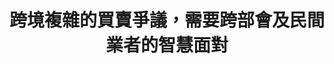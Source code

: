 ---
id: "80"
lang: zh-tw
publish: "TRUE"
description: 「宅配貨到付款（超商取貨付款）境外詐騙包裹氾濫，受害者求助無門！」連署案
selected: "FALSE"
blog_selected: "FALSE"
thumbnail: https://img.youtube.com/vi/0UNUqgFtaK0/maxresdefault.jpg
cover: https://youtu.be/0UNUqgFtaK0
title: 跨境複雜的買賣爭議，需要跨部會及民間業者的智慧面對
introduction:
  content: >-
    海外網購遇到問題，消費者該怎麼辦？貨物從境外，經過報關，進到國內，最後到消費者手中，其實是一個比想像中更複雜的過程。政府能夠做多少？先從盤點現實、釐清爭點開始，面對新興的消費爭議，需要民間業者、團體與個人的力量一起面對，合作朝向解法的道路。這次，跨部會一起開了多場的籌備會議。前期的「對齊認知」工作，終於合併出一個完整對外的「流程圖」：簡化、轉譯並且聆聽，讓多元角色的知情（informed）討論成為可能。

    協作會議結束後，海關的實名認證App強化「委任查核」功能，各部會加強既有作為；國內兩大超商也決定善盡企業社會道德責任，協助民眾居中協調超商貨到付款領取的跨境包裹進行退款事宜。消費者與公私部門的多元角色對話、共思解法，讓複雜的議題得以推進、落實。
  image: https://cm.pdis.nat.gov.tw/images/post/11yVCIFJES_l9EbtZgr38a9qNyxkHdeo8.jpg
color: red
join:
  type: 提
  title: 「宅配貨到付款（超商取貨付款）境外詐騙包裹氾濫，受害者求助無門！」
  link: https://join.gov.tw/idea/detail/33b36712-70c3-410a-943a-1f7ad9720b9a
  image: https://cm.pdis.nat.gov.tw/images/post/1BjGHM3_Joly-ZRRxVL706TcxhtDKeeVO.jpg
layout: post
departments:
  - 交通部
  - 財政部
  - 內政部
  - 經濟部
tags:
  - 消費
  - 法規
  - 公私協力
embed:
  agenda_book:
    links:
      - https://issuu.com/pdis.tw/docs/______________________________________________80__
  mind_map:
    links:
      - https://miro.com/app/live-embed/o9J_klGENb8=/?moveToViewport=-13488,-269,32875,14845&embedAutoplay=true
  ministry_slide:
    links:
      - https://issuu.com/pdis.tw/docs/_e7_ac_ac80_e6_ac_a1_e5_8d_94_e4_bd_e89cac1a91bef4
      - https://issuu.com/pdis.tw/docs/_e9_96_8b_e6_94_be_e6_94_bf_e5_ba_9_a075ed55532b57
      - https://issuu.com/pdis.tw/docs/_e7_ac_ac80_e6_ac_a1_e5_8d_94_e4_bd_9c_e6_9c_83_e8
      - https://issuu.com/pdis.tw/docs/_e7_b0_a1_e5_a0_b1-_e5_a2_83_e5_a4_96_e8_a9_90_e9_
  host_slide:
    links:
      - https://issuu.com/pdis.tw/docs/_e9_96_8b_e6_94_be_e6_94_bf_e5_ba_9c_e7_ac_ac80_e6
  live:
    links:
      - https://www.youtube.com/watch?v=8cDsmdcbniE
  transcript:
    links:
      - https://sayit.pdis.nat.gov.tw/2020-10-30-%E9%96%8B%E6%94%BE%E6%94%BF%E5%BA%9C%E7%AC%AC80%E6%AC%A1%E5%8D%94%E4%BD%9C%E6%9C%83%E8%AD%B0
pictures:
  - https://cm.pdis.nat.gov.tw/images/post/13Es_ToCguvsVi38TZYB02qCN5nZnlpAj.jpg
  - https://cm.pdis.nat.gov.tw/images/post/1NGQZ9-4EWfdDto_vYO9KpYj7e-Lxjibo.jpg
  - https://cm.pdis.nat.gov.tw/images/post/1Lpc3LOYZr0Z5rOUnQ3MKY54RBRtzauQp.jpg
---
